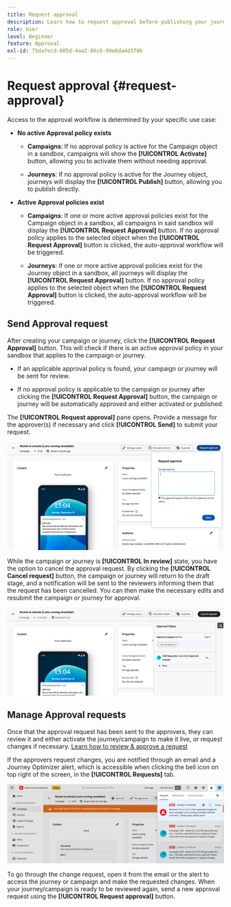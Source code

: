 ```yaml
---
title: Request approval
description: Learn how to request approval before publishing your journeys & campaigns.
role: User
level: Beginner
feature: Approval
exl-id: 75dafecd-805d-4aa2-86c6-99e6da4d378b
---
```

# Request approval {#request-approval}

Access to the approval workflow is determined by your specific use case:

* **No active Approval policy exists**

    * **Campaigns**: If no approval policy is active for the Campaign object in a sandbox, campaigns will show the **[!UICONTROL Activate]** button, allowing you to activate them without needing approval.

    * **Journeys**: If no approval policy is active for the Journey object, journeys will display the **[!UICONTROL Publish]** button, allowing you to publish directly.

* **Active Approval policies exist**

    * **Campaigns**: If one or more active approval policies exist for the Campaign object in a sandbox, all campaigns in said sandbox will display the **[!UICONTROL Request Approval]** button. 
    If no approval policy applies to the selected object when the **[!UICONTROL Request Approval]** button is clicked, the auto-approval workflow will be triggered.

    * **Journeys**: If one or more active approval policies exist for the Journey object in a sandbox, all journeys will display the **[!UICONTROL Request Approval]** button. 
    If no approval policy applies to the selected object when the **[!UICONTROL Request Approval]** button is clicked, the auto-approval workflow will be triggered.

## Send Approval request

After creating your campaign or journey, click the **[!UICONTROL Request Approval]** button. This will check if there is an active approval policy in your sandbox that applies to the campaign or journey.

* If an applicable approval policy is found, your campaign or journey will be sent for review.

* If no approval policy is applicable to the campaign or journey after clicking the **[!UICONTROL Request Approval]** button, the campaign or journey will be automatically approved and either activated or published.

The **[!UICONTROL Request approval]** pane opens. Provide a message for the approver(s) if necessary and click **[!UICONTROL Send]** to submit your request.

![](assets/approval-request.png)

While the campaign or journey is **[!UICONTROL In review]** state, you have the option to cancel the approval request. By clicking the **[!UICONTROL Cancel request]** button, the campaign or journey will return to the draft stage, and a notification will be sent to the reviewers informing them that the request has been cancelled. You can then make the necessary edits and resubmit the campaign or journey for approval.

![](assets/approval-cancel.png)

## Manage Approval requests 

Once that the approval request has been sent to the approvers, they can review it and either activate the journey/campaign to make it live, or request changes if necessary. [Learn how to review & approve a request](review-approve-request.md)

If the approvers request changes, you are notified through an email and a Journey Optimizer alert, which is accessible when clicking the bell icon on top right of the screen, in the **[!UICONTROL Requests]** tab.

![](assets/changes-requested.png)

To go through the change request, open it from the email or the alert to access the journey or campaign and make the requested changes. When your journey/campaign is ready to be reviewed again, send a new approval request using the **[!UICONTROL Request approval]** button.

